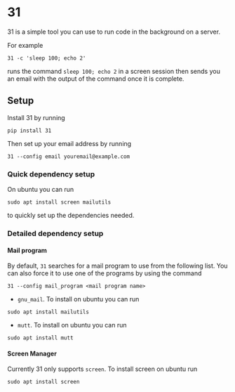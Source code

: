 
# 31

31 is a simple tool you can use to run code in the background on a server.

For example

```
31 -c 'sleep 100; echo 2'
```

runs the command `sleep 100; echo 2` in a screen session then sends you an email with the output of the command once it is complete.

## Setup

Install 31 by running

```
pip install 31
```

Then set up your email address by running

```
31 --config email youremail@example.com
```

### Quick dependency setup

On ubuntu you can run

```
sudo apt install screen mailutils
```

to quickly set up the dependencies needed.

### Detailed dependency setup

#### Mail program

By default, `31` searches for a mail program to use from the following list. You
can also force it to use one of the programs by using the command

```
31 --config mail_program <mail program name>
```

- `gnu_mail`. To install on ubuntu you can run
```
sudo apt install mailutils
```
- `mutt`. To install on ubuntu you can run
```
sudo apt install mutt
```

#### Screen Manager

Currently 31 only supports `screen`. To install screen on ubuntu run
```
sudo apt install screen
```

